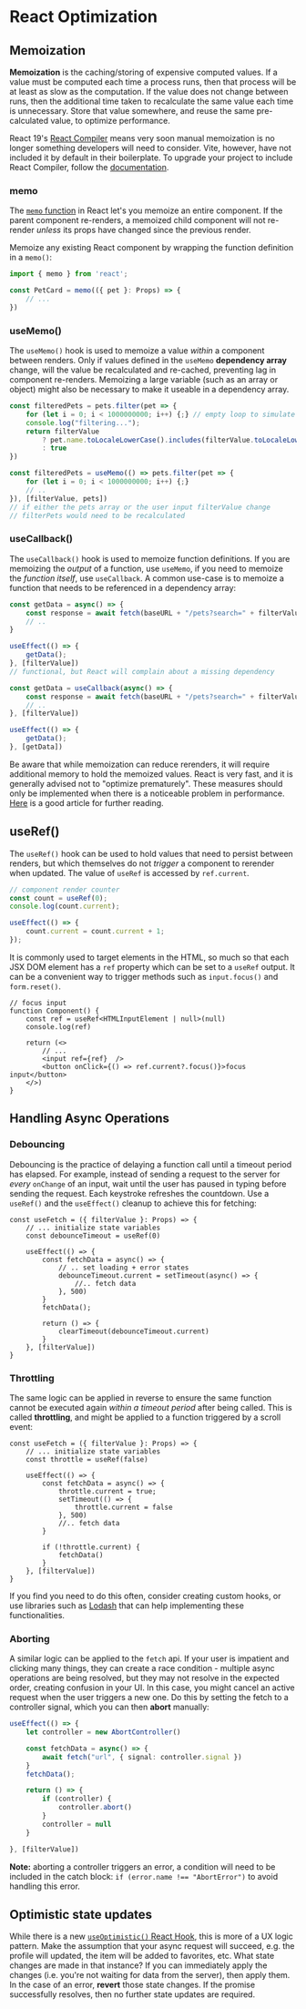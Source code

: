 
# React Optimization

## Memoization

**Memoization** is the caching/storing of expensive computed values. If a value must be computed each time a process runs, then that process will be at least as slow as the computation. If the value does not change between runs, then the additional time taken to recalculate the same value each time is unnecessary. Store that value somewhere, and reuse the same pre-calculated value, to optimize performance. 

React 19's [React Compiler](https://react.dev/learn/react-compiler) means very soon manual memoization is no longer something developers will need to consider. Vite, however, have not included it by default in their boilerplate. To upgrade your project to include React Compiler, follow the [documentation](https://react.dev/learn/react-compiler/installation).

### memo

The [`memo` function](https://react.dev/reference/react/memo) in React let's you memoize an entire component. If the parent component re-renders, a memoized child component will not re-render _unless_ its props have changed since the previous render. 

Memoize any existing React component by wrapping the function definition in a `memo()`:

```js
import { memo } from 'react';

const PetCard = memo(({ pet }: Props) => {
    // ...
})
```

### useMemo() 

The `useMemo()` hook is used to memoize a value _within_ a component between renders. Only if values defined in the `useMemo` **dependency array** change, will the value be recalculated and re-cached, preventing lag in component re-renders. Memoizing a large variable (such as an array or object) might also be necessary to make it useable in a dependency array.

```ts
const filteredPets = pets.filter(pet => {
    for (let i = 0; i < 1000000000; i++) {;} // empty loop to simulate a slow process
    console.log("filtering...");
    return filterValue 
        ? pet.name.toLocaleLowerCase().includes(filterValue.toLocaleLowerCase()) 
        : true
})
```

```ts
const filteredPets = useMemo(() => pets.filter(pet => {
    for (let i = 0; i < 1000000000; i++) {;}
    // ..
}), [filterValue, pets]) 
// if either the pets array or the user input filterValue change
// filterPets would need to be recalculated
```

### useCallback()

The `useCallback()` hook is used to memoize function definitions. If you are memoizing the _output_ of a function, use `useMemo`, if you need to memoize the _function itself_, use `useCallback`. A common use-case is to memoize a function that needs to be referenced in a dependency array:

```ts
const getData = async() => {
    const response = await fetch(baseURL + "/pets?search=" + filterValue)
    // ..
}

useEffect(() => {
    getData();  
}, [filterValue])
// functional, but React will complain about a missing dependency
```

```ts
const getData = useCallback(async() => {
    const response = await fetch(baseURL + "/pets?search=" + filterValue)
    // ..
}, [filterValue])

useEffect(() => {
    getData();
}, [getData])
```

Be aware that while memoization can reduce rerenders, it will require additional memory to hold the memoized values. React is very fast, and it is generally advised not to "optimize prematurely". These measures should only be implemented when there is a noticeable problem in performance. [Here](https://kentcdodds.com/blog/usememo-and-usecallback) is a good article for further reading.

## useRef()

The `useRef()` hook can be used to hold values that need to persist between renders, but which themselves do not _trigger_ a component to rerender when updated. The value of `useRef` is accessed by `ref.current`. 

```ts
// component render counter
const count = useRef(0);
console.log(count.current);

useEffect(() => {
    count.current = count.current + 1;
});
```

It is commonly used to target elements in the HTML, so much so that each JSX DOM element has a `ref` property which can be set to a `useRef` output. It can be a convenient way to trigger methods such as `input.focus()` and `form.reset()`.

```tsx
// focus input
function Component() {
    const ref = useRef<HTMLInputElement | null>(null)
    console.log(ref)

    return (<>
        // ...
        <input ref={ref}  />
        <button onClick={() => ref.current?.focus()}>focus input</button>
    </>)
}
```

## Handling Async Operations

### Debouncing

Debouncing is the practice of delaying a function call until a timeout period has elapsed. For example, instead of sending a request to the server for _every_ `onChange` of an input, wait until the user has paused in typing before sending the request. Each keystroke refreshes the countdown. Use a `useRef()` and the `useEffect()` cleanup to achieve this for fetching:

```tsx
const useFetch = ({ filterValue }: Props) => {
    // ... initialize state variables
    const debounceTimeout = useRef(0)

    useEffect(() => {
        const fetchData = async() => {
            // .. set loading + error states
            debounceTimeout.current = setTimeout(async() => {
                //.. fetch data
            }, 500)
        }
        fetchData();

        return () => {
            clearTimeout(debounceTimeout.current)
        }
    }, [filterValue])
}
```

### Throttling

The same logic can be applied in reverse to ensure the same function cannot be executed again _within a timeout period_ after being called. This is called **throttling**, and might be applied to a function triggered by a scroll event:

```tsx
const useFetch = ({ filterValue }: Props) => {
    // ... initialize state variables
    const throttle = useRef(false)

    useEffect(() => {
        const fetchData = async() => {
            throttle.current = true;
            setTimeout(() => {
                throttle.current = false
            }, 500)
            //.. fetch data
        }
        
        if (!throttle.current) {
            fetchData()
        }
    }, [filterValue])
}
```

If you find you need to do this often, consider creating custom hooks, or use libraries such as [Lodash](https://lodash.com/) that can help implementing these functionalities.

### Aborting

A similar logic can be applied to the `fetch` api. If your user is impatient and clicking many things, they can create a race condition - multiple async operations are being resolved, but they may not resolve in the expected order, creating confusion in your UI. In this case, you might cancel an active request when the user triggers a new one. Do this by setting the fetch to a controller signal, which you can then **abort** manually:

```ts
useEffect(() => {
    let controller = new AbortController()

    const fetchData = async() => {
        await fetch("url", { signal: controller.signal })
    }
    fetchData();

    return () => {
        if (controller) {
            controller.abort()
        }
        controller = null
    }

}, [filterValue])
```

**Note:** aborting a controller triggers an error, a condition will need to be included in the catch block: `if (error.name !== "AbortError")` to avoid handling this error.

## Optimistic state updates

While there is a new [`useOptimistic()` React Hook](https://react.dev/reference/react/useOptimistic), this is more of a UX logic pattern. Make the assumption that your async request will succeed, e.g. the profile will updated, the item will be added to favorites, etc. What state changes are made in that instance? If you can immediately apply the changes (i.e. you're not waiting for data from the server), then apply them. In the case of an error, **revert** those state changes. If the promise successfully resolves, then no further state updates are required. 